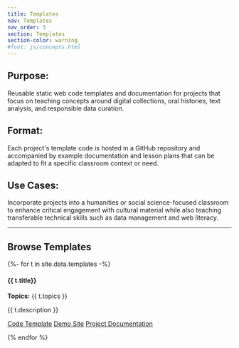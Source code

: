 ```yaml
---
title: Templates
nav: Templates
nav_order: 3
section: Templates
section-color: warning
#foot: js/concepts.html
---
```


<div class="container content-narrow pb-2" markdown="1">

## Purpose:

Reusable static web code templates and documentation for projects that focus on teaching concepts around digital collections, oral histories, text analysis, and responsible data curation.

## Format:

Each project's template code is hosted in a GitHub repository and accompanied by example documentation and lesson plans that can be adapted to fit a specific classroom context or need.

## Use Cases:

Incorporate projects into a humanities or social science-focused classroom to enhance critical engagement with cultural material while also teaching transferable technical skills such as data management and web literacy.

</div>

<hr>

## Browse Templates

<div class="row pt-2">
{%- for t in site.data.templates -%}
<div class="col-md-4">
    <div class="card my-2">
    <div class="card-body">
        <h4 class="card-title">{{ t.title}}</h4>
        <p class="card-text"><strong>Topics:</strong> {{ t.topics }}</p>
        <p class="card-text">{{ t.description }}</p>
        <p class="card-text text-center">
        <a class="btn btn-outline-primary btn-lg my-2" href="{{ t.repo-link }}">Code Template</a>
        <a class="btn btn-outline-secondary btn-lg my-2" href="{{ t.demo-link }}">Demo Site</a>
        <a class="btn btn-outline-dark btn-lg my-2" href="{{ t.docs-link }}">Project Documentation</a>
        </p>
    </div>
    </div>
</div>
{% endfor %}
</div>

<!--<div id="documentList">
    <div class="input-group mb-3">
        <input type="text" id="listSearch" class="form-control search" aria-label="Text input to filter list" placeholder="Filter...">
        <button class="btn btn-outline-secondary dropdown-toggle" type="button" data-bs-toggle="collapse" data-bs-target="#collapseListOptions" aria-expanded="false" aria-controls="collapseListOptions">options</button>
        <div class="collapse w-100" id="collapseListOptions">
            <div class="card card-body">
                <p>Sort by:</p>
                <p>
                    <input type="radio" class="btn-check" name="sort_list" id="list_shuffle" autocomplete="off" checked>
                    <label class="btn btn-outline-info m-1" for="list_shuffle">Random</label>
                    <input type="radio" class="btn-check sort" name="sort_list" id="list_title" autocomplete="off" data-sort="listTitle">
                    <label class="btn btn-outline-info m-1" for="list_title">Title</label>
                </p>
            </div>
        </div>
    </div>
    <div class="mt-5 list row row-cols-1 row-cols-md-2"></div>
</div>-->
